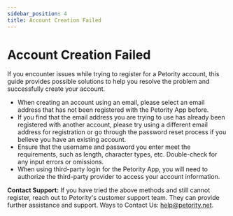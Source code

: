 ```yaml
---
sidebar_position: 4
title: Account Creation Failed
---
```


# Account Creation Failed
If you encounter issues while trying to register for a Petority account, this guide provides possible solutions to help you resolve the problem and successfully create your account.
+ When creating an account using an email, please select an email address that has not been registered with the Petority App before.
+ If you find that the email address you are trying to use has already been registered with another account, please try using a different email address for registration or go through the password reset process if you believe you have an existing account.
+ Ensure that the username and password you enter meet the requirements, such as length, character types, etc. Double-check for any input errors or omissions.
+ When using third-party login for the Petority App, you will need to authorize the third-party provider to access your account information.

**Contact Support:**
If you have tried the above methods and still cannot register, reach out to Petority's customer support team. They can provide further assistance and support. Ways to Contact Us: help@petority.net.
